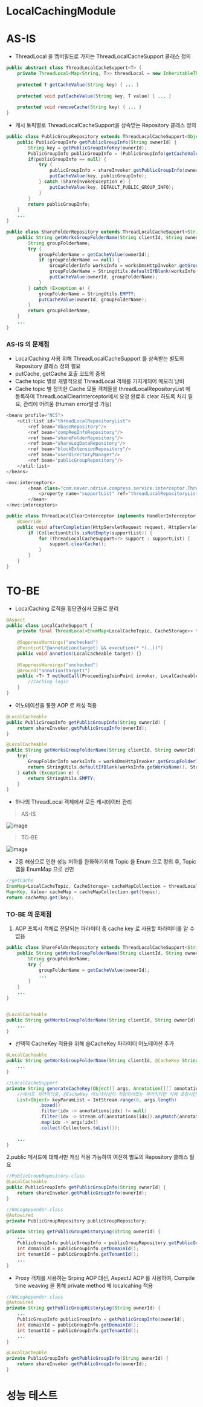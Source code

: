 # LocalCachingModule
# AS-IS
* ThreadLocal 을 멤버필드로 가지는 ThreadLocalCacheSupport 클래스 정의
```java
public abstract class ThreadLocalCacheSupport<T> {
	private ThreadLocal<Map<String, T>> threadLocal = new InheritableThreadLocal<Map<String, T>>();
	
	protected T getCacheValue(String key) { ... }
	
	protected void putCacheValue(String key, T value) { ... }
	
	protected void removeCache(String key) { ... }
}
```
* 캐시 토픽별로 ThreadLocalCacheSupport을 상속받는 Repository 클래스 정의
```java
public class PublicGroupRepository extends ThreadLocalCacheSupport<Object> {
	public PublicGroupInfo getPublicGroupInfo(String ownerId) {
		String key = getPublicGroupInfoKey(ownerId);
		PublicGroupInfo publicGroupInfo = (PublicGroupInfo)getCacheValue(key);
		if(publicGroupInfo == null) {
			try {
				publicGroupInfo = shareInvoker.getPublicGroupInfo(ownerId);
				putCacheValue(key, publicGroupInfo);
			} catch (ShareInvokeException e) {
				putCacheValue(key, DEFAULT_PUBLIC_GROUP_INFO);
			}
		}
		return publicGroupInfo;
	}
	...
}

public class ShareFolderRepository extends ThreadLocalCacheSupport<String> {
	public String getWorksGroupFolderName(String clientId, String ownerId) {
    	String groupFolderName;
    	try {
    		groupFolderName = getCacheValue(ownerId);
    		if (groupFolderName == null) {
    			GroupFolderInfo worksInfo = worksDmsHttpInvoker.getGroupFolderInfoDetail(clientId, ownerId);
    			groupFolderName = StringUtils.defaultIfBlank(worksInfo.getWorksName(), StringUtils.EMPTY);
    			putCacheValue(ownerId, groupFolderName);
    		}
    	} catch (Exception e) {
    		groupFolderName = StringUtils.EMPTY;
    		putCacheValue(ownerId, groupFolderName);
    	}
    	return groupFolderName;
    }
    ...
}
```

### AS-IS 의 문제점
* LocalCaching 사용 위해 ThreadLocalCacheSupport 를 상속받는 별도의 Repository 클래스 정의 필요
* putCache, getCache 호출 코드의 중복
* Cache topic 별로 개별적으로 ThreadLocal 객체를 가지게되어 메모리 낭비
* Cache topic 별 정의한 Cache 모듈 객체들을 threadLocalRepositoryList 에 등록하여 ThreadLocalClearInterceptor에서 요청 완료후 clear 하도록 처리 필요, 관리에 어려움 (Human error발생 가능)
```java
<beans profile="NCS">
	<util:list id="threadLocalRepositoryList">
    	<ref bean="nbaseRepository"/>
    	<ref bean="compReqInfoRepository"/>
    	<ref bean="shareFolderRepository"/>
        <ref bean="shareLogDataRepository"/>
        <ref bean="blockExtensionRepository"/>
        <ref bean="userDirectoryManager"/>
        <ref bean="publicGroupRepository"/>
	</util:list>
</beans>

<mvc:interceptors>
        <bean class="com.naver.ndrive.compress.service.interceptor.ThreadLocalClearInterceptor">
            <property name="supportList" ref="threadLocalRepositoryList"/>
        </bean>
</mvc:interceptors>

public class ThreadLocalClearInterceptor implements HandlerInterceptor {
	@Override
	public void afterCompletion(HttpServletRequest request, HttpServletResponse response, Object handler, Exception ex) throws Exception {
		if (CollectionUtils.isNotEmpty(supportList)) {
			for (ThreadLocalCacheSupport<?> support : supportList) {
				support.clearCache();
			}
		}
	}
}
```

# TO-BE
* LocalCaching 로직을 횡단관심사 모듈로 분리
```java
@Aspect
public class LocalCacheSupport {
	private final ThreadLocal<EnumMap<LocalCacheTopic, CacheStorage>> threadLocalCache = new InheritableThreadLocal<>();
	
	@SuppressWarnings("unchecked")
	@Pointcut("@annotation(target) && execution(* *(..))")
	public void annotion(LocalCacheable target) {}
	
	@SuppressWarnings("unchecked")
	@Around("annotion(target)")
	public <T> T methodCall(ProceedingJoinPoint invoker, LocalCacheable target) throws Throwable {
		//caching logic
	}
}
```

* 어노테이션을 통한 AOP 로 캐싱 적용
```java
@LocalCacheable
public PublicGroupInfo getPublicGroupInfo(String ownerId) {
	return shareInvoker.getPublicGroupInfo(ownerId);
}

@LocalCacheable
public String getWorksGroupFolderName(String clientId, String ownerId) {
	try{
		GroupFolderInfo worksInfo = worksDmsHttpInvoker.getGroupFolderInfoDetail(clientId, ownerId)
		return StringUtils.defaultIfBlank(worksInfo.getWorksName(), StringUtils.EMPTY);
	} catch (Exception e) {
		return StringUtils.EMPTY;
	}
}
```
* 하나의 ThreadLocal 객체에서 모든 캐시데이터 관리
> AS-IS

![image](https://user-images.githubusercontent.com/48702893/121021984-e560f000-c7dc-11eb-8446-413d3d43dce0.png)

> TO-BE

![image](https://user-images.githubusercontent.com/48702893/121022249-20632380-c7dd-11eb-8fd5-c6b4da840327.png)

* 2중 해싱으로 인한 성능 저하를 완화하기위해 Topic 을 Enum 으로 정의 후, Topic 맵을 EnumMap 으로 선언

```java
//getCache
EnumMap<LocalCacheTopic, CacheStorage> cacheMapCollection = threadLocalCache.get();
Map<Key, Value> cacheMap = cacheMapCollection.get(topic);
return cacheMap.get(key);
```

### TO-BE 의 문제점
1. AOP 프록시 객체로 전달되는 파라미터 중 cache key 로 사용할 파라미터를 알 수 없음
```java
public class ShareFolderRepository extends ThreadLocalCacheSupport<String> {
	public String getWorksGroupFolderName(String clientId, String ownerId) {
    	String groupFolderName;
    	try {
    		groupFolderName = getCacheValue(ownerId);
    		...
    	}
    }
    ...
}
```
```java

@LocalCacheable
public String getWorksGroupFolderName(String clientId, String ownerId) {
	...
}
```
* 선택적 CacheKey 적용을 위해 @CacheKey 파라미터 어노테이션 추가
```java
@LocalCacheable
public String getWorksGroupFolderName(String clientId, @CacheKey String ownerId) {
	...
}

//LocalCacheSupport
private String generateCacheKey(Object[] args, Annotation[][] annotations) {
	//메서드 파라미터중, @CacheKey 어노테이션이 적용되어있는 파라미터만 키에 포함시킨다.
	List<Object> keyParamList = IntStream.range(0, args.length)
			.boxed()
			.filter(idx -> annotations[idx] != null)
			.filter(idx -> Stream.of(annotations[idx]).anyMatch(annotation -> annotation.annotationType() == CacheKey.class))
			.map(idx -> args[idx])
			.collect(Collectors.toList());
	
	...
}
```

2.public 메서드에 대해서만 캐싱 적용 가능하여 여전히 별도의 Repository 클래스 필요
```java
//PublicGroupRepository.class
@LocalCacheable
public PublicGroupInfo getPublicGroupInfo(String ownerId) {
	return shareInvoker.getPublicGroupInfo(ownerId);
}

//WmLogAppender.class
@Autowired
private PublicGroupRepository publicGroupRepository;

private String getPublicGroupHistoryLog(String ownerId) {
	...
	PublicGroupInfo publicGroupInfo = publicGroupRepository.getPublicGroupInfo(ownerId);  
	int domainId = publicGroupInfo.getDomainId();
	int tenantId = publicGroupInfo.getTenantId();
	...
}
```
* Proxy 객체를 사용하는 Srping AOP 대신, AspectJ AOP 를 사용하여, Compile time weaving 을 통해 private method 에 localcahing 적용
```java
//WmLogAppender.class
@Autowired
private String getPublicGroupHistoryLog(String ownerId) {
	...
	PublicGroupInfo publicGroupInfo = getPublicGroupInfo(ownerId);  
	int domainId = publicGroupInfo.getDomainId();
	int tenantId = publicGroupInfo.getTenantId();
	...
}

@LocalCacheable
private PublicGroupInfo getPublicGroupInfo(String ownerId) {
	return shareInvoker.getPublicGroupInfo(ownerId);
}
```

# 성능 테스트
